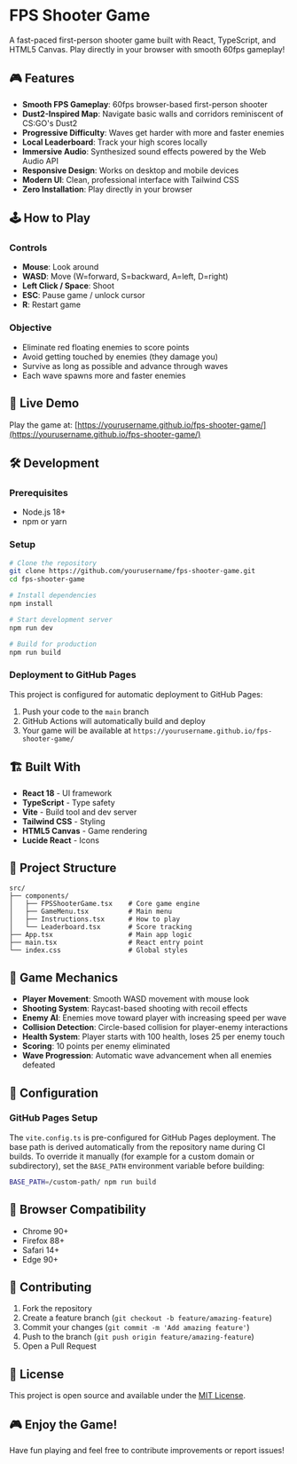 # FPS Shooter Game

A fast-paced first-person shooter game built with React, TypeScript, and HTML5 Canvas. Play directly in your browser with smooth 60fps gameplay!

## 🎮 Features

- **Smooth FPS Gameplay**: 60fps browser-based first-person shooter
- **Dust2-Inspired Map**: Navigate basic walls and corridors reminiscent of CS:GO's Dust2
- **Progressive Difficulty**: Waves get harder with more and faster enemies
- **Local Leaderboard**: Track your high scores locally
- **Immersive Audio**: Synthesized sound effects powered by the Web Audio API
- **Responsive Design**: Works on desktop and mobile devices
- **Modern UI**: Clean, professional interface with Tailwind CSS
- **Zero Installation**: Play directly in your browser

## 🕹️ How to Play

### Controls
- **Mouse**: Look around
- **WASD**: Move (W=forward, S=backward, A=left, D=right)
- **Left Click / Space**: Shoot
- **ESC**: Pause game / unlock cursor
- **R**: Restart game

### Objective
- Eliminate red floating enemies to score points
- Avoid getting touched by enemies (they damage you)
- Survive as long as possible and advance through waves
- Each wave spawns more and faster enemies

## 🚀 Live Demo

Play the game at: [https://yourusername.github.io/fps-shooter-game/](https://yourusername.github.io/fps-shooter-game/)

## 🛠️ Development

### Prerequisites
- Node.js 18+ 
- npm or yarn

### Setup
```bash
# Clone the repository
git clone https://github.com/yourusername/fps-shooter-game.git
cd fps-shooter-game

# Install dependencies
npm install

# Start development server
npm run dev

# Build for production
npm run build
```

### Deployment to GitHub Pages

This project is configured for automatic deployment to GitHub Pages:

1. Push your code to the `main` branch
2. GitHub Actions will automatically build and deploy
3. Your game will be available at `https://yourusername.github.io/fps-shooter-game/`

## 🏗️ Built With

- **React 18** - UI framework
- **TypeScript** - Type safety
- **Vite** - Build tool and dev server
- **Tailwind CSS** - Styling
- **HTML5 Canvas** - Game rendering
- **Lucide React** - Icons

## 📁 Project Structure

```
src/
├── components/
│   ├── FPSShooterGame.tsx    # Core game engine
│   ├── GameMenu.tsx          # Main menu
│   ├── Instructions.tsx      # How to play
│   └── Leaderboard.tsx       # Score tracking
├── App.tsx                   # Main app logic
├── main.tsx                  # React entry point
└── index.css                 # Global styles
```

## 🎯 Game Mechanics

- **Player Movement**: Smooth WASD movement with mouse look
- **Shooting System**: Raycast-based shooting with recoil effects
- **Enemy AI**: Enemies move toward player with increasing speed per wave
- **Collision Detection**: Circle-based collision for player-enemy interactions
- **Health System**: Player starts with 100 health, loses 25 per enemy touch
- **Scoring**: 10 points per enemy eliminated
- **Wave Progression**: Automatic wave advancement when all enemies defeated

## 🔧 Configuration

### GitHub Pages Setup
The `vite.config.ts` is pre-configured for GitHub Pages deployment. The base path is derived automatically from the repository name during CI builds. To override it manually (for example for a custom domain or subdirectory), set the `BASE_PATH` environment variable before building:

```bash
BASE_PATH=/custom-path/ npm run build
```

## 📱 Browser Compatibility

- Chrome 90+
- Firefox 88+
- Safari 14+
- Edge 90+

## 🤝 Contributing

1. Fork the repository
2. Create a feature branch (`git checkout -b feature/amazing-feature`)
3. Commit your changes (`git commit -m 'Add amazing feature'`)
4. Push to the branch (`git push origin feature/amazing-feature`)
5. Open a Pull Request

## 📄 License

This project is open source and available under the [MIT License](LICENSE).

## 🎮 Enjoy the Game!

Have fun playing and feel free to contribute improvements or report issues!